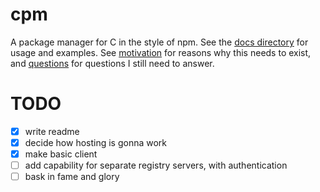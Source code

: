 cpm
===

A package manager for C in the style of npm. See the [docs directory](docs/) for usage and examples. See [motivation](docs/motivation.md) for reasons why this needs to exist, and [questions](docs/questions.md) for questions I still need to answer.

# TODO

- [x] write readme
- [x] decide how hosting is gonna work
- [x] make basic client
- [ ] add capability for separate registry servers, with authentication
- [ ] bask in fame and glory
